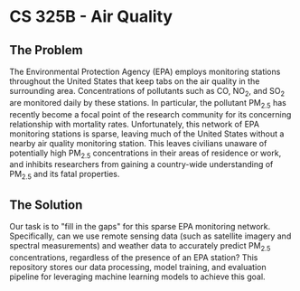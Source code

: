 # CS 325B - Air Quality

## The Problem
The Environmental Protection Agency (EPA) employs monitoring stations throughout the United States that keep tabs on the air quality in the surrounding area. Concentrations of pollutants such as CO, NO<sub>2</sub>, and SO<sub>2</sub> are monitored daily by these stations. In particular, the pollutant PM<sub>2.5</sub> has recently become a focal point of the research community for its concerning relationship with mortality rates. Unfortunately, this network of EPA monitoring stations is sparse, leaving much of the United States without a nearby air quality monitoring station. This leaves civilians unaware of potentially high PM<sub>2.5</sub> concentrations in their areas of residence or work, and inhibits researchers from gaining a country-wide understanding of PM<sub>2.5</sub> and its fatal properties.

## The Solution
Our task is to "fill in the gaps" for this sparse EPA monitoring network. Specifically, can we use remote sensing data (such as satellite imagery and spectral measurements) and weather data to accurately predict PM<sub>2.5</sub> concentrations, regardless of the presence of an EPA station? This repository stores our data processing, model training, and evaluation pipeline for leveraging machine learning models to achieve this goal.
